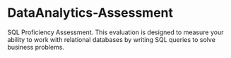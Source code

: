 # DataAnalytics-Assessment
SQL Proficiency Assessment. This evaluation is designed to measure your ability to work with relational databases by writing SQL queries to solve business problems.

